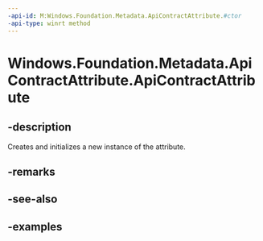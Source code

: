 ```yaml
---
-api-id: M:Windows.Foundation.Metadata.ApiContractAttribute.#ctor
-api-type: winrt method
---
```


<!-- Method syntax.
public ApiContractAttribute.ApiContractAttribute()
-->

# Windows.Foundation.Metadata.ApiContractAttribute.ApiContractAttribute


## -description

Creates and initializes a new instance of the attribute.

## -remarks

## -see-also

## -examples

